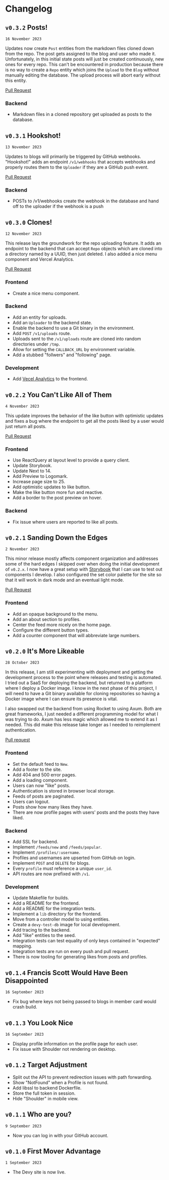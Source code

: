 # Changelog

## `v0.3.2` Posts!

`16 November 2023`

Updates now create `Post` entities from the markdown files cloned down from the repo. The post gets assigned to the blog and user who made it.
Unfortunately, in this initial state posts will just be created continuously, new ones for every repo.
This can't be encountered in production because there is no way to create a `Repo` entity which joins the `Upload` to the `Blog` without
manually editing the database. The upload process will abort early without this entity.

[Pull Request](https://github.com/t-eckert/devy/pull/12)

### Backend

- Markdown files in a cloned repository get uploaded as posts to the database.

## `v0.3.1` Hookshot!

`13 November 2023`

Updates to blogs will primarily be triggered by GitHub webhooks. "Hookshot!" adds an endpoint `/v1/webhooks` that accepts webhooks and 
properly routes them to the `Uploader` if they are a GitHub push event.

[Pull Request](https://github.com/t-eckert/devy/pull/12)

### Backend

- POSTs to /v1/webhooks create the webhook in the database and hand off to the uploader if the webhook is a push

## `v0.3.0` Clones!

`12 November 2023`

This release lays the groundwork for the repo uploading feature. It adds an endpoint to the backend that can accept `Repo` objects
which are cloned into a directory named by a UUID, then just deleted. I also added a nice menu component and Vercel Analytics.

[Pull Request](https://github.com/t-eckert/devy/pull/11)

### Frontend

-   Create a nice menu component.

### Backend

-   Add an entity for uploads.
-   Add an `Uploader` to the backend state.
-   Enable the backend to use a Git binary in the environment.
-   Add `POST` `/v1/uploads` route.
-   Uploads sent to the `/v1/uploads` route are cloned into random directories under `/tmp`.
-   Allow for setting the `CALLBACK_URL` by environment variable.
-   Add a stubbed "follwers" and "following" page.

### Development

-   Add [Vecel Analytics](https://vercel.com/analytics) to the frontend.

## `v0.2.2` You Can't Like All of Them

`4 November 2023`

This update improves the behavior of the like button with optimistic updates
and fixes a bug where the endpoint to get all the posts liked by a user would
just return all posts.

[Pull Request](https://github.com/t-eckert/devy/pull/10)

### Frontend

-   Use ReactQuery at layout level to provide a query client.
-   Update Storybook.
-   Update Next to 14.
-   Add Preview to Logomark.
-   Increase page size to 25.
-   Add optimistic updates to like button.
-   Make the like button more fun and reactive.
-   Add a border to the post preview on hover.

### Backend

-   Fix issue where users are reported to like all posts.

## `v0.2.1` Sanding Down the Edges

`2 November 2023`

This minor release mostly affects component organization and addresses some of the hard edges I skipped over when doing the initial development of `v0.2.x`.
I now have a great setup with [Storybook](https://storybook.js.org/) that I can use to test out components I develop. I also configured the set color palette
for the site so that it will work in dark mode and an eventual light mode.

[Pull Request](https://github.com/t-eckert/devy/pull/9)

### Frontend

-   Add an opaque background to the menu.
-   Add an about section to profiles.
-   Center the feed more nicely on the home page.
-   Configure the different button types.
-   Add a counter component that will abbreviate large numbers.

## `v0.2.0` It's More Likeable

`28 October 2023`

In this release, I am still experimenting with deployment and getting the development process to the point where releases and testing is automated.
I tried out a SaaS for deploying the backend, but returned to a platform where I deploy a Docker image. I know in the next phase of this project, I will
need to have a Git binary available for cloning repositories so having a Docker image where I can ensure its presence is vital.

I also swapped out the backend from using Rocket to using Axum. Both are great frameworks, I just needed a different programming model for what I was
trying to do. Axum has less magic which allowed me to extend it as I needed. This did make this release take longer as I needed to reimplement authentication.

[Pull request](https://github.com/t-eckert/devy/pull/8)

### Frontend

-   Set the default feed to `New`.
-   Add a footer to the site.
-   Add 404 and 500 error pages.
-   Add a loading component.
-   Users can now "like" posts.
-   Authentication is stored in browser local storage.
-   Feeds of posts are paginated.
-   Users can logout.
-   Posts show how many likes they have.
-   There are now profile pages with users' posts and the posts they have liked.

### Backend

-   Add SSL for backend.
-   Implement `/feeds/new` and `/feeds/popular`.
-   Implement `/profiles/:username`.
-   Profiles and usernames are upserted from GitHub on login.
-   Implement `POST` and `DELETE` for blogs.
-   Every `profile` must reference a unique `user_id`.
-   API routes are now prefixed with `/v1`.

### Development

-   Update Makefile for builds.
-   Add a README for the frontend.
-   Add a README for the integration tests.
-   Implement a `lib` directory for the frontend.
-   Move from a controller model to using entities.
-   Create a `devy-test-db` image for local development.
-   Add tracing to the backend.
-   Add "like" entities to the seed.
-   Integration tests can test equality of only keys contained in "expected" mapping.
-   Integration tests are run on every push and pull request.
-   There is now tooling for generating likes from posts and profiles.

## `v0.1.4` Francis Scott Would Have Been Disappointed

`16 September 2023`

-   Fix bug where keys not being passed to blogs in member card would crash build.

## `v0.1.3` You Look Nice

`16 September 2023`

-   Display profile information on the profile page for each user.
-   Fix issue with Shoulder not rendering on desktop.

## `v0.1.2` Target Adjustment

-   Split out the API to prevent redirection issues with path forwarding.
-   Show "NotFound" when a Profile is not found.
-   Add libssl to backend Dockerfile.
-   Store the full token in session.
-   Hide "Shoulder" in mobile view.

## `v0.1.1` Who are you?

`9 September 2023`

-   Now you can log in with your GitHub account.

## `v0.1.0` First Mover Advantage

`1 September 2023`

-   The Devy site is now live.
